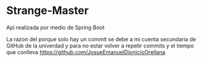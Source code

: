 # Strange-Master
Api realizada por medio de Spring Boot


La razon del porque solo hay un commit se debe a mi cuenta secundaria de GitHub de la univerdad y para no estar volver a repetir commits y el tiempo que conlleva 
https://github.com/JosueEmanuelDionicioOrellana 
